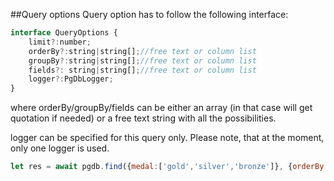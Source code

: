##Query options
Query option has to follow the following interface:

```js
interface QueryOptions {
    limit?:number;
    orderBy?:string|string[];//free text or column list
    groupBy?:string|string[];//free text or column list
    fields?: string|string[];//free text or column list
    logger?:PgDbLogger;
}
```
where orderBy/groupBy/fields can be either an array (in that case will get quotation if needed) 
or a free text string with all the possibilities.

logger can be specified for this query only. Please note, that at the moment, only one logger is used.

```js
let res = await pgdb.find({medal:['gold','silver','bronze']}, {orderBy:'sum(*)', groupBy:['country'], fields:'sum(*) as numberOfMedals, country'});

```
